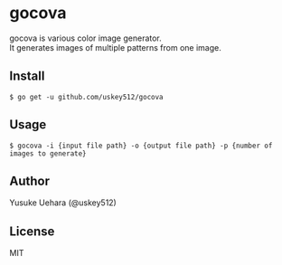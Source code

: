 # gocova  
gocova is various color image generator.  
It generates images of multiple patterns from one image.  




## Install  
`$ go get -u github.com/uskey512/gocova`  

## Usage  
`$ gocova -i {input file path} -o {output file path} -p {number of images to generate}`


## Author
Yusuke Uehara (@uskey512)

## License
MIT
